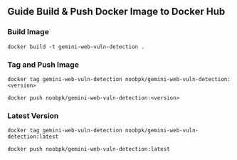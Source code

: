 ## Guide Build & Push Docker Image to Docker Hub

### Build Image

`docker build -t gemini-web-vuln-detection .`

### Tag and Push Image

`docker tag gemini-web-vuln-detection noobpk/gemini-web-vuln-detection:<version>`

`docker push noobpk/gemini-web-vuln-detection:<version>`

### Latest Version

`docker tag gemini-web-vuln-detection noobpk/gemini-web-vuln-detection:latest`

`docker push noobpk/gemini-web-vuln-detection:latest`